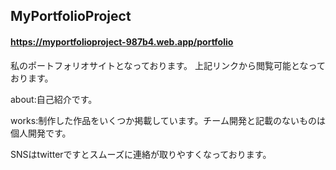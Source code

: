 ## MyPortfolioProject
#### https://myportfolioproject-987b4.web.app/portfolio

私のポートフォリオサイトとなっております。
上記リンクから閲覧可能となっております。

about:自己紹介です。

works:制作した作品をいくつか掲載しています。チーム開発と記載のないものは個人開発です。


SNSはtwitterですとスムーズに連絡が取りやすくなっております。
